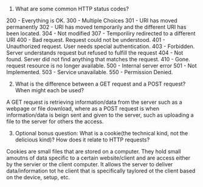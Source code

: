 1. What are some common HTTP status codes?

200 - Everything is OK.
300 - Multiple Choices
301 - URI has moved permanently
302 - URI has moved temporarily and the different URI has been located.
304 - Not modified
307 - Temporiliry redirected to a different URI
400 - Bad request. Request could not be understood.
401 - Unauthorized request. User needs special authentication.
403 - Forbidden. Server understands request but refused to fulfill the request
404 - Not found. Server did not find anything that matches the request.
410 - Gone. request resource is no longer available.
500 - Internal server error
501 - Not Implemented. 
503 - Service unavailable.
550 - Permission Denied.



2. What is the difference between a GET request and a POST request?
	When might each be used?

A GET request is retrieving information/data from the server such as a webpage or file download, where as a POST request is when information/data is beign sent and given to the server, such as uploading a file to the server for others the access.

3. Optional bonus question: What is a cookie(the technical kind, not the delicious kind)? How does it relate to HTTP requests?

Cookies are small files that are stored on a computer. They hold small amoutns of data specific to a certain website/client and are access either by the servier or the client computer. It allows the server to deliver data/information tot he client that is specifically taylored ot the client based on the device, setup, etc.